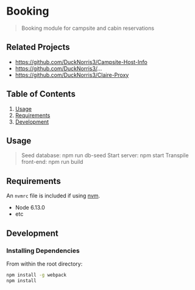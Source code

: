 # Booking

> Booking module for campsite and cabin reservations

## Related Projects

 - https://github.com/DuckNorris3/Campsite-Host-Info
 - https://github.com/DuckNorris3/...
 - https://github.com/DuckNorris3/Claire-Proxy

## Table of Contents

1. [Usage](#Usage)
1. [Requirements](#requirements)
1. [Development](#development)

## Usage

> Seed database: npm run db-seed
> Start server: npm start
> Transpile front-end: npm run build

## Requirements

An `nvmrc` file is included if using [nvm](https://github.com/creationix/nvm).

- Node 6.13.0
- etc

## Development

### Installing Dependencies

From within the root directory:

```sh
npm install -g webpack
npm install
```

